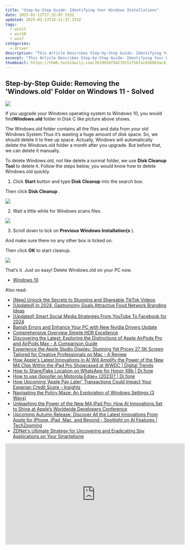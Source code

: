 ```yaml
---
title: "Step-by-Step Guide: Identifying Your Windows Installations"
date: 2025-01-12T17:35:07.533Z
updated: 2025-01-13T16:11:37.325Z
tags:
  - win11
  - win10
  - win7
categories:
  - driver
description: "This Article Describes Step-by-Step Guide: Identifying Your Windows Installations"
excerpt: "This Article Describes Step-by-Step Guide: Identifying Your Windows Installations"
thumbnail: https://thmb.techidaily.com/267d92bf94270151f5bfac8360b3ac61e42f156ac8997243316d48f1378e1df1.jpg
---
```


## Step-by-Step Guide: Removing the 'Windows.old' Folder on Windows 11 - Solved

![](https://images.drivereasy.com/wp-content/uploads/2017/02/1-15.png)

 If you upgrade your Windows operating system to Windows 10, you would find**Windows.old** folder in Disk C like picture above shows.

 The Windows.old folder contains all the files and data from your old Windows System.Thus it’s wasting a huge amount of disk space. So, we should delete it to free up space. Actually, Windows will automatically delete the Windows.old folder a month after you upgrade. But before that, we can delete it manually.

 To delete Windows.old, not like delete a normal folder, we use **Disk Cleanup Tool** to delete it. Follow the steps below, you would know how to delete Windows.old quickly.

 1) Click **Start**  button and type **Disk Cleanup**  into the search box.

 Then click **Disk Cleanup** .

![](https://images.drivereasy.com/wp-content/uploads/2017/02/2-14.png)

2) Wait a little while for Windows scans files.

![](https://images.drivereasy.com/wp-content/uploads/2017/02/4-8.png)

 3) Scroll down to tick on **Previous Windows Installation(s** ).

And make sure there no any other box is ticked on.

 Then click **OK** to start cleanup.

![](https://images.drivereasy.com/wp-content/uploads/2017/02/3-8.png)

That’s it. Just so easy! Delete Windows.old on your PC now.

* [Windows 10](https://tools.techidaily.com/drivereasy/download/)

<ins class="adsbygoogle"
     style="display:block"
     data-ad-format="autorelaxed"
     data-ad-client="ca-pub-7571918770474297"
     data-ad-slot="1223367746"></ins>

<ins class="adsbygoogle"
     style="display:block"
     data-ad-client="ca-pub-7571918770474297"
     data-ad-slot="8358498916"
     data-ad-format="auto"
     data-full-width-responsive="true"></ins>

<span class="atpl-alsoreadstyle">Also read:</span>
<div><ul>
<li><a href="https://some-guidance.techidaily.com/new-unlock-the-secrets-to-stunning-and-shareable-tiktok-videos/"><u>[New] Unlock the Secrets to Stunning and Shareable TikTok Videos</u></a></li>
<li><a href="https://eaxpv-info.techidaily.com/updated-in-2024-gastronomy-goals-attractive-food-network-branding-ideas/"><u>[Updated] In 2024, Gastronomy Goals Attractive Food Network Branding Ideas</u></a></li>
<li><a href="https://facebook-clips.techidaily.com/updated-smart-social-media-strategies-from-youtube-to-facebook-for-2024/"><u>[Updated] Smart Social Media Strategies From YouTube To Facebook for 2024</u></a></li>
<li><a href="https://games-able.techidaily.com/1719172747292-banish-errors-and-enhance-your-pc-with-new-nvidia-drivers-update/"><u>Banish Errors and Enhance Your PC with New Nvidia Drivers Update</u></a></li>
<li><a href="https://vp-tips.techidaily.com/comprehensive-overview-simple-hdr-excellence/"><u>Comprehensive Overview Simple HDR Excellence</u></a></li>
<li><a href="https://tech-haven.techidaily.com/discovering-the-latest-exploring-the-distinctions-of-apple-airpods-pro-and-airpods-max-a-comparison-guide/"><u>Discovering the Latest: Exploring the Distinctions of Apple AirPods Pro and AirPods Max - A Comparison Guide</u></a></li>
<li><a href="https://tech-haven.techidaily.com/experience-the-apple-studio-display-stunning-yet-pricey-27-5k-screen-tailored-for-creative-professionals-on-mac-a-review/"><u>Experience the Apple Studio Display: Stunning Yet Pricey 27 5K Screen Tailored for Creative Professionals on Mac - A Review</u></a></li>
<li><a href="https://tech-haven.techidaily.com/how-apples-latest-innovations-in-ai-will-amplify-the-power-of-the-new-m4-chip-within-the-ipad-pro-showcased-at-wwdc-digital-trends/"><u>How Apple's Latest Innovations in AI Will Amplify the Power of the New M4 Chip Within the iPad Pro Showcased at WWDC | Digital Trends</u></a></li>
<li><a href="https://location-social.techidaily.com/how-to-sharefake-location-on-whatsapp-for-honor-x8b-drfone-by-drfone-virtual-android/"><u>How to Share/Fake Location on WhatsApp for Honor X8b | Dr.fone</u></a></li>
<li><a href="https://android-pokemon-go.techidaily.com/how-to-use-ispoofer-on-motorola-edgeplus-2023-drfone-by-drfone-virtual-android/"><u>How to use iSpoofer on Motorola Edge+ (2023)? | Dr.fone</u></a></li>
<li><a href="https://tech-haven.techidaily.com/how-upcoming-apple-pay-later-transactions-could-impact-your-experian-credit-score-insights/"><u>How Upcoming 'Apple Pay Later' Transactions Could Impact Your Experian Credit Score – Insights</u></a></li>
<li><a href="https://win11-tips.techidaily.com/navigating-the-policy-maze-an-exploration-of-windows-settings-3-ways/"><u>Navigating the Policy Maze: An Exploration of Windows Settings (3 Ways)</u></a></li>
<li><a href="https://tech-haven.techidaily.com/unleashing-the-power-of-the-new-m4-ipad-pro-how-ai-innovations-set-to-shine-at-apples-worldwide-developers-conference/"><u>Unleashing the Power of the New M4 iPad Pro: How AI Innovations Set to Shine at Apple’s Worldwide Developers Conference</u></a></li>
<li><a href="https://tech-haven.techidaily.com/upcoming-autumn-release-discover-all-the-latest-innovations-from-apple-for-iphone-ipad-mac-and-beyond-spotlight-on-ai-features-techzooming/"><u>Upcoming Autumn Release: Discover All the Latest Innovations From Apple for iPhone, iPad, Mac, and Beyond - Spotlight on AI Features | TechZooming</u></a></li>
<li><a href="https://tech-haven.techidaily.com/zdnets-ultimate-strategy-for-uncovering-and-eradicating-spy-applications-on-your-smartphone/"><u>ZDNet's Ultimate Strategy for Uncovering and Eradicating Spy Applications on Your Smartphone</u></a></li>
</ul></div>

<!-- affiliate ads begin -->
<iframe width="560" height="315" src="https://www.youtube.com/embed/eu4vwlZcMvM?si=4vEczfVU4BUUFP-t" title="YouTube video player" frameborder="0" allow="accelerometer; autoplay; clipboard-write; encrypted-media; gyroscope; picture-in-picture; web-share" referrerpolicy="strict-origin-when-cross-origin" allowfullscreen></iframe>
<!-- affiliate ads end -->

